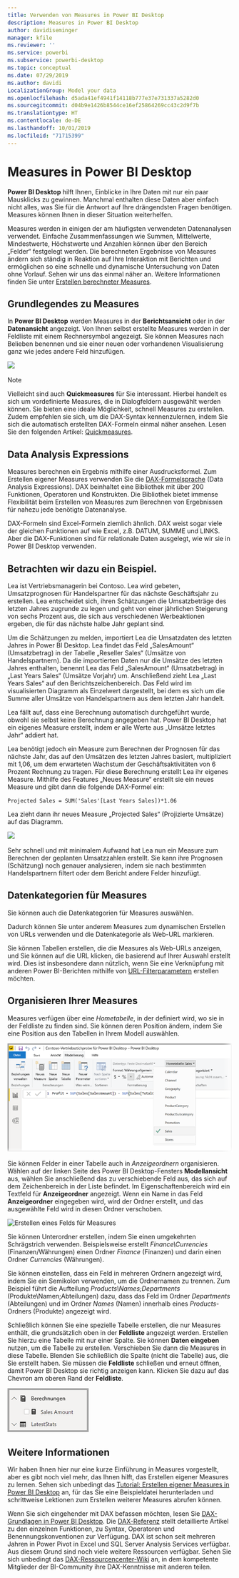 ```yaml
---
title: Verwenden von Measures in Power BI Desktop
description: Measures in Power BI Desktop
author: davidiseminger
manager: kfile
ms.reviewer: ''
ms.service: powerbi
ms.subservice: powerbi-desktop
ms.topic: conceptual
ms.date: 07/29/2019
ms.author: davidi
LocalizationGroup: Model your data
ms.openlocfilehash: d5ada41ef4941f14118b777e37e731337a5282d0
ms.sourcegitcommit: d04b9e1426b8544ce16ef25864269cc43c2d9f7b
ms.translationtype: HT
ms.contentlocale: de-DE
ms.lasthandoff: 10/01/2019
ms.locfileid: "71715399"
---
```

# <a name="measures-in-power-bi-desktop"></a>Measures in Power BI Desktop

**Power BI Desktop** hilft Ihnen, Einblicke in Ihre Daten mit nur ein paar Mausklicks zu gewinnen. Manchmal enthalten diese Daten aber einfach nicht alles, was Sie für die Antwort auf Ihre drängendsten Fragen benötigen. Measures können Ihnen in dieser Situation weiterhelfen.

Measures werden in einigen der am häufigsten verwendeten Datenanalysen verwendet. Einfache Zusammenfassungen wie Summen, Mittelwerte, Mindestwerte, Höchstwerte und Anzahlen können über den Bereich „Felder“ festgelegt werden. Die berechneten Ergebnisse von Measures ändern sich ständig in Reaktion auf Ihre Interaktion mit Berichten und ermöglichen so eine schnelle und dynamische Untersuchung von Daten ohne Vorlauf. Sehen wir uns das einmal näher an. Weitere Informationen finden Sie unter [Erstellen berechneter Measures](/learn/modules/model-data-power-bi/4b-create-calculated-measures).

## <a name="understanding-measures"></a>Grundlegendes zu Measures

In **Power BI Desktop** werden Measures in der **Berichtsansicht** oder in der **Datenansicht** angezeigt. Von Ihnen selbst erstellte Measures werden in der Feldliste mit einem Rechnersymbol angezeigt. Sie können Measures nach Belieben benennen und sie einer neuen oder vorhandenen Visualisierung ganz wie jedes andere Feld hinzufügen.

![](media/desktop-measures/measuresinpbid_measinfieldlist.png)

> [!NOTE]
> Vielleicht sind auch **Quickmeasures** für Sie interessant. Hierbei handelt es sich um vordefinierte Measures, die in Dialogfeldern ausgewählt werden können. Sie bieten eine ideale Möglichkeit, schnell Measures zu erstellen. Zudem empfehlen sie sich, um die DAX-Syntax kennenzulernen, indem Sie sich die automatisch erstellten DAX-Formeln einmal näher ansehen. Lesen Sie den folgenden Artikel: [Quickmeasures](desktop-quick-measures.md).
> 
> 

## <a name="data-analysis-expressions"></a>Data Analysis Expressions

Measures berechnen ein Ergebnis mithilfe einer Ausdrucksformel. Zum Erstellen eigener Measures verwenden Sie die [DAX-Formelsprache](https://msdn.microsoft.com/library/gg413422.aspx) (Data Analysis Expressions). DAX beinhaltet eine Bibliothek mit über 200 Funktionen, Operatoren und Konstrukten. Die Bibliothek bietet immense Flexibilität beim Erstellen von Measures zum Berechnen von Ergebnissen für nahezu jede benötigte Datenanalyse.

DAX-Formeln sind Excel-Formeln ziemlich ähnlich. DAX weist sogar viele der gleichen Funktionen auf wie Excel, z.B. DATUM, SUMME und LINKS. Aber die DAX-Funktionen sind für relationale Daten ausgelegt, wie wir sie in Power BI Desktop verwenden.

## <a name="lets-look-at-an-example"></a>Betrachten wir dazu ein Beispiel.
Lea ist Vertriebsmanagerin bei Contoso. Lea wird gebeten, Umsatzprognosen für Handelspartner für das nächste Geschäftsjahr zu erstellen. Lea entscheidet sich, ihren Schätzungen die Umsatzbeträge des letzten Jahres zugrunde zu legen und geht von einer jährlichen Steigerung von sechs Prozent aus, die sich aus verschiedenen Werbeaktionen ergeben, die für das nächste halbe Jahr geplant sind.

Um die Schätzungen zu melden, importiert Lea die Umsatzdaten des letzten Jahres in Power BI Desktop. Lea findet das Feld „SalesAmount“ (Umsatzbetrag) in der Tabelle „Reseller Sales“ (Umsätze von Handelspartnern). Da die importierten Daten nur die Umsätze des letzten Jahres enthalten, benennt Lea das Feld „SalesAmount“ (Umsatzbetrag) in „Last Years Sales“ (Umsätze Vorjahr) um. Anschließend zieht Lea „Last Years Sales“ auf den Berichtszeichenbereich. Das Feld wird im visualisierten Diagramm als Einzelwert dargestellt, bei dem es sich um die Summe aller Umsätze von Handelspartnern aus dem letzten Jahr handelt.

Lea fällt auf, dass eine Berechnung automatisch durchgeführt wurde, obwohl sie selbst keine Berechnung angegeben hat. Power BI Desktop hat ein eigenes Measure erstellt, indem er alle Werte aus „Umsätze letztes Jahr“ addiert hat.

Lea benötigt jedoch ein Measure zum Berechnen der Prognosen für das nächste Jahr, das auf den Umsätzen des letzten Jahres basiert, multipliziert mit 1,06, um dem erwarteten Wachstum der Geschäftsaktivitäten von 6 Prozent Rechnung zu tragen. Für diese Berechnung erstellt Lea ihr eigenes Measure. Mithilfe des Features „Neues Measure“ erstellt sie ein neues Measure und gibt dann die folgende DAX-Formel ein:

    Projected Sales = SUM('Sales'[Last Years Sales])*1.06

Lea zieht dann ihr neues Measure „Projected Sales“ (Projizierte Umsätze) auf das Diagramm.

![](media/desktop-measures/measuresinpbid_lastyearsales.png)

Sehr schnell und mit minimalem Aufwand hat Lea nun ein Measure zum Berechnen der geplanten Umsatzzahlen erstellt. Sie kann ihre Prognosen (Schätzung) noch genauer analysieren, indem sie nach bestimmten Handelspartnern filtert oder dem Bericht andere Felder hinzufügt.

## <a name="data-categories-for-measures"></a>Datenkategorien für Measures

Sie können auch die Datenkategorien für Measures auswählen. 

Dadurch können Sie unter anderem Measures zum dynamischen Erstellen von URLs verwenden und die Datenkategorie als Web-URL markieren. 

Sie können Tabellen erstellen, die die Measures als Web-URLs anzeigen, und Sie können auf die URL klicken, die basierend auf Ihrer Auswahl erstellt wird. Dies ist insbesondere dann nützlich, wenn Sie eine Verknüpfung mit anderen Power BI-Berichten mithilfe von [URL-Filterparametern](service-url-filters.md) erstellen möchten.


## <a name="organizing-your-measures"></a>Organisieren Ihrer Measures

Measures verfügen über eine *Hometabelle*, in der definiert wird, wo sie in der Feldliste zu finden sind. Sie können deren Position ändern, indem Sie eine Position aus den Tabellen in Ihrem Modell auswählen.

![Auswählen einer Tabelle für Ihr Measure](media/desktop-measures/measures-03.png)

Sie können Felder in einer Tabelle auch in *Anzeigeordnern* organisieren. Wählen auf der linken Seite des Power BI Desktop-Fensters **Modellansicht** aus, wählen Sie anschließend das zu verschiebende Feld aus, das sich auf dem Zeichenbereich in der Liste befindet. Im Eigenschaftenbereich wird ein Textfeld für **Anzeigeordner** angezeigt. Wenn ein Name in das Feld **Anzeigeordner** eingegeben wird, wird der Ordner erstellt, und das ausgewählte Feld wird in diesen Ordner verschoben.

![Erstellen eines Felds für Measures](media/desktop-measures/measures-04.gif)

Sie können Unterordner erstellen, indem Sie einen umgekehrten Schrägstrich verwenden. Beispielsweise erstellt *Finance\Currencies* (Finanzen/Währungen) einen Ordner *Finance* (Finanzen) und darin einen Ordner *Currencies* (Währungen).

Sie können einstellen, dass ein Feld in mehreren Ordnern angezeigt wird, indem Sie ein Semikolon verwenden, um die Ordnernamen zu trennen. Zum Beispiel führt die Aufteilung *Products\Names;Departments* (Produkte\Namen;Abteilungen) dazu, dass das Feld im Ordner *Departments* (Abteilungen) und im Ordner *Names* (Namen) innerhalb eines *Products*-Ordners (Produkte) angezeigt wird.

Schließlich können Sie eine spezielle Tabelle erstellen, die nur Measures enthält, die grundsätzlich oben in der **Feldliste** angezeigt werden. Erstellen Sie hierzu eine Tabelle mit nur einer Spalte. Sie können **Daten eingeben** nutzen, um die Tabelle zu erstellen. Verschieben Sie dann die Measures in diese Tabelle. Blenden Sie schließlich die Spalte (nicht die Tabelle) aus, die Sie erstellt haben. Sie müssen die **Feldliste** schließen und erneut öffnen, damit Power BI Desktop sie richtig anzeigen kann. Klicken Sie dazu auf das Chevron am oberen Rand der **Feldliste**.

![Organisieren von Measures und diese oben in der Feldliste beibehalten](media/desktop-measures/measures-05.png)

## <a name="learn-more"></a>Weitere Informationen
Wir haben Ihnen hier nur eine kurze Einführung in Measures vorgestellt, aber es gibt noch viel mehr, das Ihnen hilft, das Erstellen eigener Measures zu lernen. Sehen sich unbedingt das [Tutorial: Erstellen eigener Measures in Power BI Desktop](desktop-tutorial-create-measures.md) an, für das Sie eine Beispieldatei herunterladen und schrittweise Lektionen zum Erstellen weiterer Measures abrufen können.  

Wenn Sie sich eingehender mit DAX befassen möchten, lesen Sie [DAX-Grundlagen in Power BI Desktop](desktop-quickstart-learn-dax-basics.md). Die [DAX-Referenz](https://msdn.microsoft.com/library/gg413422.aspx) stellt detaillierte Artikel zu den einzelnen Funktionen, zu Syntax, Operatoren und Benennungskonventionen zur Verfügung. DAX ist schon seit mehreren Jahren in Power Pivot in Excel und SQL Server Analysis Services verfügbar. Aus diesem Grund sind noch viele weitere Ressourcen verfügbar. Sehen Sie sich unbedingt das [DAX-Ressourcencenter-Wiki](http://social.technet.microsoft.com/wiki/contents/articles/1088.dax-resource-center.aspx) an, in dem kompetente Mitglieder der BI-Community ihre DAX-Kenntnisse mit anderen teilen.



